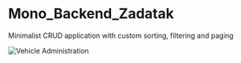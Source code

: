 # Mono_Backend_Zadatak

Minimalist CRUD application with custom sorting, filtering and paging

![Vehicle Administration](https://github.com/UrosNr/Mono_Backend_Zadatak/assets/78748918/000f513a-d4d0-4c3d-a631-15757ecf4064)
